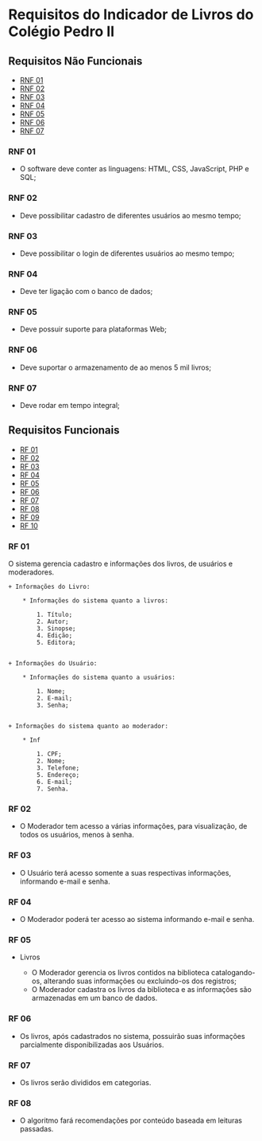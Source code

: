 # Requisitos do Indicador de Livros do Colégio Pedro II

## Requisitos Não Funcionais
- [RNF 01](#rnf-01)
- [RNF 02](#rnf-02)
- [RNF 03](#rnf-03)
- [RNF 04](#rnf-04)
- [RNF 05](#rnf-05)
- [RNF 06](#rnf-06)
- [RNF 07](#rnf-07)

### RNF 01    
+ O software deve conter as linguagens: HTML, CSS, JavaScript, PHP e SQL;

### RNF 02
+ Deve possibilitar cadastro de diferentes usuários ao mesmo tempo;

### RNF 03
+ Deve possibilitar o login de diferentes usuários ao mesmo tempo;

### RNF 04
+ Deve ter ligação com o banco de dados;

### RNF 05
+ Deve possuir suporte para plataformas Web;

### RNF 06
+ Deve suportar o armazenamento de ao menos 5 mil livros;

### RNF 07
+ Deve rodar em tempo integral;

## Requisitos Funcionais
- [RF 01](#rf-01)
- [RF 02](#rf-02)
- [RF 03](#rf-03)
- [RF 04](#rf-04)
- [RF 05](#rf-05)
- [RF 06](#rf-06)
- [RF 07](#rf-07)
- [RF 08](#rf-08)
- [RF 09](#rf-09)
- [RF 10](#rf-10)

### RF 01
O sistema gerencia cadastro e informações dos livros, de usuários e moderadores.
    
    + Informações do Livro:

        * Informações do sistema quanto a livros:

  	        1. Título;
  	        2. Autor;
  	        3. Sinopse;
  	        4. Edição;
  	        5. Editora;


    + Informações do Usuário:

        * Informações do sistema quanto a usuários:

  	        1. Nome;
  	        2. E-mail;   
  	        3. Senha;


    + Informações do sistema quanto ao moderador:

        * Inf

  	        1. CPF;
  	        2. Nome;
  	        3. Telefone;
	        5. Endereço;
  	        6. E-mail;
  	        7. Senha.

### RF 02
+ O Moderador tem acesso a várias informações, para visualização, de todos os usuários, menos à senha.

### RF 03
+ O Usuário terá acesso somente a suas respectivas informações, informando e-mail e senha.

### RF 04
+ O Moderador poderá ter acesso ao sistema informando e-mail e senha. 

### RF 05
+ Livros

    * O Moderador gerencia os livros contidos na biblioteca catalogando-os, alterando suas informações ou excluindo-os dos registros;
    * O Moderador cadastra os livros da biblioteca e as informações são armazenadas em um banco de dados.

### RF 06
+ Os livros, após cadastrados no sistema, possuirão suas informações parcialmente disponibilizadas aos Usuários.

### RF 07
+ Os livros serão divididos em categorias.

### RF 08
+ O algoritmo fará recomendações por conteúdo baseada em leituras passadas.
